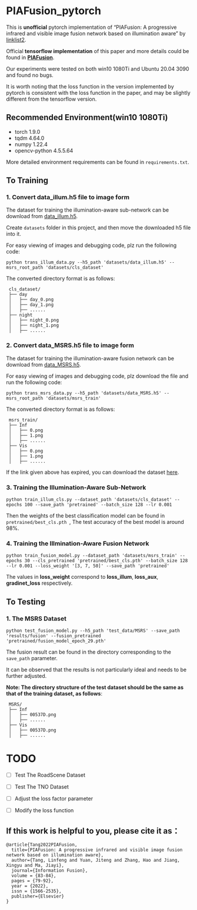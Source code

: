 # PIAFusion_pytorch
This is **unofficial** pytorch implementation of “PIAFusion: A progressive infrared and visible image fusion network based on illumination aware” by [linklist2](https://github.com/linklist2).

Official **tensorflow implementation** of this paper and more details could be found in **[PIAFusion](https://github.com/Linfeng-Tang/PIAFusion)**.

Our experiments were tested on both win10 1080Ti and Ubuntu 20.04 3090 and found no bugs.

It is worth noting that the loss function in the version implemented by pytorch is consistent with the loss function in the paper, and may be slightly different from the tensorflow version.

## Recommended Environment(win10 1080Ti)

 - torch 1.9.0 
 - tqdm 4.64.0  
 - numpy 1.22.4
 - opencv-python 4.5.5.64

More detailed environment requirements can be found in ```requirements.txt```. 

## To Training

 ### 1. Convert data_illum.h5 file to image form
The dataset for training the illumination-aware sub-network can be download from [data_illum.h5](https://pan.baidu.com/s/19Xbg3bWcMo600zZe7exnVg?pwd=PIAF).

Create ```datasets``` folder in this project, and then move the downloaded h5 file into it.

For easy viewing of images and debugging code, plz run the following code:
```shell
python trans_illum_data.py --h5_path 'datasets/data_illum.h5' --msrs_root_path 'datasets/cls_dataset'
```
The converted directory format is as follows:
```shell
 cls_dataset/
 ├── day
 │   ├── day_0.png
 │   ├── day_1.png
 │   ├── ......
 ├── night
 │   ├── night_0.png
 │   ├── night_1.png
 │   ├── ......
```

 ### 2. Convert data_MSRS.h5 file to image form
The dataset for training the illumination-aware fusion network can be download from [data_MSRS.h5](https://pan.baidu.com/s/1cO_wn2DOpiKLjHPaM1xZYQ?pwd=PIAF).

For easy viewing of images and debugging code, plz download the file and run the following code:
```shell
python trans_msrs_data.py --h5_path 'datasets/data_MSRS.h5' --msrs_root_path 'datasets/msrs_train'
```

The converted directory format is as follows:
```shell
 msrs_train/
 ├── Inf
 │   ├── 0.png
 │   ├── 1.png
 │   ├── ......
 ├── Vis
 │   ├── 0.png
 │   ├── 1.png
 │   ├── ......
```

If the link given above has expired, you can download the dataset [here](https://pan.baidu.com/s/18XjhLlzr_t9Y1sDYudJHww?pwd=u1tt). 


### 3. Training the Illumination-Aware Sub-Network
```shell
python train_illum_cls.py --dataset_path 'datasets/cls_dataset' --epochs 100 --save_path 'pretrained' --batch_size 128 --lr 0.001
```
Then the weights of the best classification model can be found in ```pretrained/best_cls.pth ```, The test accuracy of the best model is around 98%.

### 4. Training the Illmination-Aware Fusion Network
```shell
python train_fusion_model.py --dataset_path 'datasets/msrs_train' --epochs 30 --cls_pretrained 'pretrained/best_cls.pth' --batch_size 128 --lr 0.001 --loss_weight '[3, 7, 50]' --save_path 'pretrained'
```
The values in **loss_weight** correspond to **loss_illum**, **loss_aux**, **gradinet_loss** respectively.


## To Testing
### 1. The MSRS Dataset
```shell
python test_fusion_model.py --h5_path 'test_data/MSRS' --save_path 'results/fusion' --fusion_pretrained 'pretrained/fusion_model_epoch_29.pth'
```

The fusion result can be found in the directory corresponding to the ```save_path``` parameter.

It can be observed that the results is not particularly ideal and needs to be further adjusted.

**Note: The directory structure of the test dataset should be the same as that of the training dataset, as follows**:



```shell
 MSRS/
 ├── Inf
 │   ├── 00537D.png
 │   ├── ......
 ├── Vis
 │   ├── 00537D.png
 │   ├── ......
```

# TODO

 - [ ] Test The RoadScene Dataset
 - [ ] Test The TNO Dataset  
 - [ ] Adjust the loss factor parameter
 - [ ] Modify the loss function


## If this work is helpful to you, please cite it as：
```
@article{Tang2022PIAFusion,
  title={PIAFusion: A progressive infrared and visible image fusion network based on illumination aware},
  author={Tang, Linfeng and Yuan, Jiteng and Zhang, Hao and Jiang, Xingyu and Ma, Jiayi},
  journal={Information Fusion},
  volume = {83-84},
  pages = {79-92},
  year = {2022},
  issn = {1566-2535},
  publisher={Elsevier}
}
```
